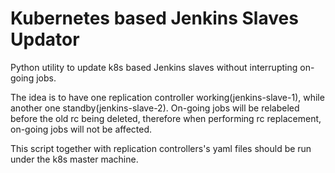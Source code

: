 # Kubernetes based Jenkins Slaves Updator
Python utility to update k8s based Jenkins slaves without interrupting on-going jobs.

The idea is to have one replication controller working(jenkins-slave-1), while another one standby(jenkins-slave-2). On-going jobs will be relabeled before the old rc being deleted, therefore when performing rc replacement, on-going jobs will not be affected.

This script together with replication controllers's yaml files should be run under the k8s master machine.
